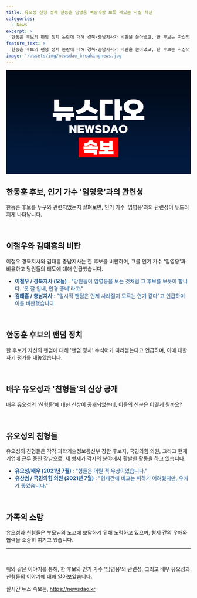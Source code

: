 ```yaml
---
title: 유오성 친형 정체 한동훈 임영웅 여랑야랑 보듯 재밌는 사실 최신
categories:
  - News
excerpt: >
  한동훈 후보의 팬덤 정치 논란에 대해 경북·충남지사가 비판을 쏟아냈고, 한 후보는 자신의 팬덤을 부정적인 시선으로 보지 않았다. 또한, 배우 유오성의 친형들이 정체가 공개되었는데, 유오성은 형제들의 공부와 운동 실력을 고백했다. 형제 우애에도 불구하고, 향후 국회 인사청문회에서는 자질검증이 중요한 사안으로 높은 관심을 끌 것으로 예상된다.
feature_text: >
  한동훈 후보의 팬덤 정치 논란에 대해 경북·충남지사가 비판을 쏟아냈고, 한 후보는 자신의 팬덤을 부정적인 시선으로 보지 않았다. 또한, 배우 유오성의 친형들이 정체가 공개되었는데, 유오성은 형제들의 공부와 운동 실력을 고백했다. 형제 우애에도 불구하고, 향후 국회 인사청문회에서는 자질검증이 중요한 사안으로 높은 관심을 끌 것으로 예상된다.
image: '/assets/img/newsdao_breakingnews.jpg'
---
```


<p><img src="/assets/img/newsdao_breakingnews.jpg" alt="firstkoreanews 속보" /></p>

<h2>한동훈 후보, 인기 가수 '임영웅'과의 관련성</h2>

<p data-ke-size="size16">한동훈 후보를 누구와 관련지었는지 살펴보면, 인기 가수 '임영웅'과의 관련성이 두드러지게 나타납니다.</p>

<p data-ke-size="size16">&nbsp;</p>

<h2 data-ke-size="size26">이철우와 김태흠의 비판</h2>

<p data-ke-size="size16">이철우 경북지사와 김태흠 충남지사는 한 후보를 비판하며, 그를 인기 가수 '임영웅'과 비유하고 당원들의 태도에 대해 언급했습니다.</p>

<ul>
<li><b><span style="color: #1a5490;">이철우 / 경북지사 (오늘)</span></b><span style="color: #1a5490;"> : "당원들이 임영웅을 보는 것처럼 그 후보를 보듯이 합니다. '옷 잘 입네, 안경 좋네'라고."</span></li>
<li><b><span style="color: #1a5490;">김태흠 / 충남지사</span></b><span style="color: #1a5490;"> : "일시적 팬덤은 언제 사라질지 모르는 연기 같다"고 언급하며 이를 비판했습니다.</span></li>
</ul>

<p data-ke-size="size16">&nbsp;</p>

<h2 data-ke-size="size26">한동훈 후보의 팬덤 정치</h2>

<p data-ke-size="size16">한 후보가 자신의 팬덤에 대해 '팬덤 정치' 수식어가 따라붙는다고 언급하며, 이에 대한 자기 평가를 내놓았습니다.</p>

<p>&nbsp;</p>

<h2>배우 유오성과 '친형들'의 신상 공개</h2>

<p data-ke-size="size16">배우 유오성의 '친형들'에 대한 신상이 공개되었는데, 이들의 신분은 어떻게 될까요?</p>

<p data-ke-size="size16">&nbsp;</p>

<h2 data-ke-size="size26">유오성의 친형들</h2>

<p data-ke-size="size16">유오성의 친형들은 각각 과학기술정보통신부 장관 후보자, 국민의힘 의원, 그리고 현재 기업에 근무 중인 장남으로, 세 형제가 각자의 분야에서 활발한 활동을 하고 있습니다.</p>

<ul>
<li><b><span style="color: #1a5490;">유오성/배우 (2021년 7월)</span></b><span style="color: #1a5490;"> : "형들은 어릴 적 우상이었습니다."</span></li>
<li><b><span style="color: #1a5490;">유상범 / 국민의힘 의원 (2021년 7월)</span></b><span style="color: #1a5490;"> : "형제간에 비교는 피하기 어려웠지만, 우애가 좋았습니다."</span></li>
</ul>

<p data-ke-size="size16">&nbsp;</p>

<h2 data-ke-size="size26">가족의 소망</h2>

<p data-ke-size="size16">유오성과 친형들은 부모님의 노고에 보답하기 위해 노력하고 있으며, 형제 간의 우애와 협력을 소중히 여기고 있습니다.</p>

<hr>

<p data-ke-size="size16">&nbsp;</p>

<p data-ke-size="size16">위와 같은 이야기를 통해, 한 후보와 인기 가수 '임영웅'의 관련성, 그리고 배우 유오성과 친형들의 이야기에 대해 알아보았습니다.</p>
실시간 뉴스 속보는, <a href="https://newsdao.kr" rel="dofollow">https://newsdao.kr</a>


